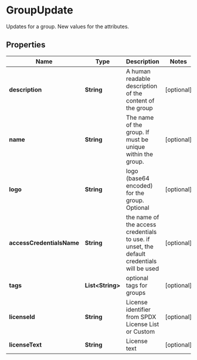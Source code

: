 

# GroupUpdate

Updates for a group. New values for the attributes.

## Properties

Name | Type | Description | Notes
------------ | ------------- | ------------- | -------------
**description** | **String** | A human readable description of the content of the group |  [optional]
**name** | **String** | The name of the group. If must be unique within the group. |  [optional]
**logo** | **String** | logo (base64 encoded) for the group. Optional |  [optional]
**accessCredentialsName** | **String** | the name of the access credentials to use. if unset, the default credentials will be used |  [optional]
**tags** | **List&lt;String&gt;** | optional tags for groups |  [optional]
**licenseId** | **String** | License identifier from SPDX License List or Custom |  [optional]
**licenseText** | **String** | License text |  [optional]



